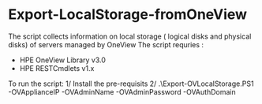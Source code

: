 # Export-LocalStorage-fromOneView
The script collects information on local storage ( logical disks and physical disks) of servers managed by OneView
The script requries :
- HPE OneView Library v3.0
- HPE RESTCmdlets v1.x

To run the script:
1/ Install the pre-requisits
2/ .\Export-OVLocalStorage.PS1 -OVApplianceIP <OV-IP> -OVAdminName <Admin-name> -OVAdminPassword <Password> -OVAuthDomain <Domain-to-log-on>
